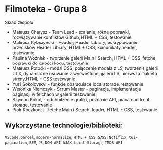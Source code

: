 # Filmoteka - Grupa 8

Skład zespołu:
 - Mateusz Charysz - Team Lead - scalanie, różne poprawki, rozwiązywanie konfliktów Github, HTML + CSS, testowanie
 - Mateusz Rybczyński - Header, Header Library, oskryptowanie przycisków Header Library, HTML + CSS, komunikaty header, testowanie
 - Paulina Woźniak - tworzenie galerii Main i Search, HTML + CSS, fetche, poprawki do całości kodu, testowanie
 - Mateusz Potocki - modal CSS, połączenie modala z LS, tworzenie galerii z LS, dynamiczne usuwanie z wyświetlonej galerii LS, pierwsza makieta strony,HTML + CSS testowanie
 - Yurii Sokolovskyi - funkcje obsługujące local storage, testowanie
 - Weronika Niemczyk - Scrum Master - paginacja, implementacja paginacji w fetchach w galerii testowanie
 - Szymon Kokot, - odchudzenie grafiki, poznanie API, praca nad local storage, testowanie
 - Piotr Koczkodaj - fetche Main i Search, loader, HTML + CSS, testowanie

## Wykorzystane technologie/biblioteki:

`VSCode`, `parcel`, `modern-normalize`, `HTML + CSS`, `SASS`, `Notiflix`, `tui-pagination`, `BEM`, `JS`, `DOM API`, `AJAX`, `Local Storage`, `TMDB API`
